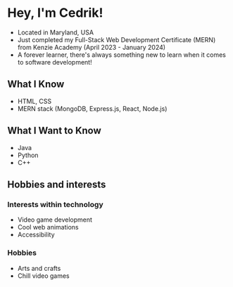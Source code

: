 # Hey, I'm Cedrik!
<ul>
  <li>Located in Maryland, USA</li>
  <li>Just completed my Full-Stack Web Development Certificate (MERN) from Kenzie Academy (April 2023 - January 2024)</li>
  <li>A forever learner, there's always something new to learn when it comes to software development!</li>
</ul>

## What I Know
<ul>
  <li>HTML, CSS</li>
  <li>MERN stack (MongoDB, Express.js, React, Node.js)</li>
</ul>

## What I Want to Know
<ul>
  <li>Java</li>
  <li>Python</li>
  <li>C++</li>
</ul>

## Hobbies and interests

### Interests within technology
<ul>
  <li>Video game development</li>
  <li>Cool web animations</li>
  <li>Accessibility</li>
</ul>

### Hobbies 
<ul>
  <li>Arts and crafts</li>
  <li>Chill video games</li>
</ul>

<!---
cedfcampbell/cedfcampbell is a ✨ special ✨ repository because its `README.md` (this file) appears on your GitHub profile.
You can click the Preview link to take a look at your changes.
--->
